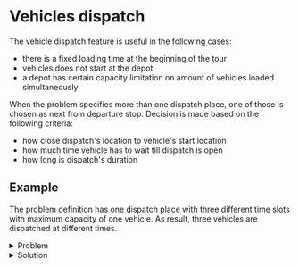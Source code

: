 # Vehicles dispatch

The vehicle dispatch feature is useful in the following cases:

* there is a fixed loading time at the beginning of the tour
* vehicles does not start at the depot
* a depot has certain capacity limitation on amount of vehicles loaded simultaneously

When the problem specifies more than one dispatch place, one of those is chosen as next from departure stop.
Decision is made based on the following criteria:

* how close dispatch's location to vehicle's start location
* how much time vehicle has to wait till dispatch is open
* how long is dispatch's duration

## Example

The problem definition has one dispatch place with three different time slots with maximum capacity of one vehicle.
As result, three vehicles are dispatched at different times.

<details>
    <summary>Problem</summary><p>

```json
{{#include ../../../../../examples/data/pragmatic/basics/dispatch.basic.problem.json}}
```

</p></details>

<details>
    <summary>Solution</summary><p>

```json
{{#include ../../../../../examples/data/pragmatic/basics/dispatch.basic.solution.json}}
```

</p></details>

<div id="geojson" hidden>
{{#include ../../../../../examples/data/pragmatic/basics/dispatch.basic.solution.geojson}}
</div>

<div id="map"></div>
